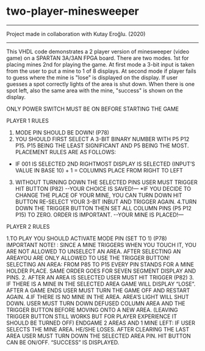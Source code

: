 # two-player-minesweeper

*******************************************************
Project made in collaboration with Kutay Eroğlu. (2020)
*******************************************************

This VHDL code demonstrates a 2 player version of minesweeper (video game) on a SPARTAN 3A/3AN FPGA board.
There are two modes. 1st for placing mines 2nd for playing the game. At first mode a 3-bit input is taken from the user 
to put a mine to 1 of 8 displays. At second mode if player fails to guess where the mine is "lose" is displayed on the 
display. If user guesses a spot correctly lights of the area is shut down. When there is one spot left, also the same 
area with the mine, "success" is shown on the display. 


ONLY POWER SWITCH MUST BE ON BEFORE STARTING THE GAME

PLAYER 1 RULES
1. MODE PIN SHOULD BE DOWN! (P78)
2. YOU SHOULD FIRST SELECT A 3-BIT BINARY NUMBER WITH P5 P12 P15. P15 BEING THE LEAST SIGNIFICANT AND P5 BEING THE MOST. 
PLACEMENT RULES ARE AS FOLLOWS:
-	IF 001 IS SELECTED 2ND RIGHTMOST DISPLAY IS SELECTED 
(INPUT’S VALUE IN BASE 10) + 1 = COLUMNS PLACE FROM RIGHT TO LEFT 
3. WITHOUT TURNING DOWN THE SELECTED PINS USER MUST TRIGGER HIT BUTTON (P82)
--YOUR CHOICE IS SAVED!—
*IF YOU DECIDE TO CHANGE THE PLACE OF YOUR MINE, YOU CAN TURN DOWN HIT BUTTON RE-SELECT YOUR 3-BIT INBUT AND TRIGGER AGAIN.
4.TURN DOWN THE TRIGGER BUTTON THEN SET ALL COLUMN PINS (P5 P12 P15) TO ZERO. ORDER IS IMPORTANT.
--YOUR MINE IS PLACED!—

PLAYER 2 RULES

1.TO PLAY YOU SHOULD ACTIVATE MODE PIN (SET TO 1) (P78)
IMPORTANT NOTE! : SINCE A MINE TRIGGERS WHEN YOU TOUCH IT, YOU ARE NOT ALLOWED TO UNSELECT AN AREA. AFTER SELECTING AN AREAYOU ARE ONLY ALLOWED TO USE THE TRIGGER BUTTON!
SELECTING AN AREA: FROM P85 TO P15 EVERY PIN STANDS FOR A MINE HOLDER PLACE. SAME ORDER GOES FOR SEVEN SEGMENT DISPLAY AND PINS. 
2. AFTER AN AREA IS SELECTED USER MUST HIT TRIGGER (P82)
3. IF THERE IS A MINE IN THE SELECTED AREA GAME WILL DISPLAY “LOSE”. AFTER A GAME ENDS USER MUST TURN THE GAME OFF AND RESTART AGAIN. 
4.IF THERE IS NO MINE IN THE AREA. AREA’S LIGHT WILL SHUT DOWN. 
USER MUST TURN DOWN DEFUSED COLUMN AREA AND THE TRIGGER BUTTON BEFORE MOVING ONTO A NEW AREA. (LEAVING TRIGGER BUTTON STILL WORKS BUT FOR PLAYER EXPERIENCE IT SHOULD BE TURNED OFF) 
ENDGAME
2 AREAS AND 1 MINE LEFT:
IF USER SELECTS THE MINE AREA. HE/SHE LOSES. 
AFTER CLEARING THE LAST AREA USER MUST TURN DOWN THE SELECTED AREA PIN. HIT BUTTON CAN BE ON/OFF.  “SUCCESS” IS DISPLAYED.

